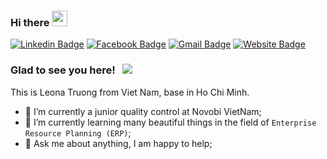 ### Hi there <img src="https://media.giphy.com/media/hvRJCLFzcasrR4ia7z/giphy.gif" width="25px">
[![Linkedin Badge](https://img.shields.io/badge/-LinkedIn-0e76a8?style=flat-square&logo=Linkedin&logoColor=white)](https://www.linkedin.com/in/liinhleo/)
[![Facebook Badge](https://img.shields.io/badge/-Facebook-3b5998?style=flat-square&logo=Facebook&logoColor=white)](https://www.facebook.com/dieulinh.truong.54/)
[![Gmail Badge](https://img.shields.io/badge/Gmail-c92e3c?style=flat-square&logo=gmail&logoColor=white)](mailto:leona.truong@novobi.com)
[![Website Badge](https://img.shields.io/badge/Website-0078d7?style=flat-square&logo=microsoft-edge&logoColor=white)](https://liinhleo.github.io/)


### Glad to see you here! &nbsp; ![](https://visitor-badge.glitch.me/badge?page_id=leonatruong-novobi.leonatruong-novobi)
This is Leona Truong from Viet Nam, base in Ho Chi Minh.
- 👋 I’m currently a junior quality control at Novobi VietNam;
- 🌱 I’m currently learning many beautiful things in the field of `Enterprise Resource Planning (ERP)`;
- 💬 Ask me about anything, I am happy to help;

<!---
leonatruong-novobi/leonatruong-novobi is a ✨ special ✨ repository because its `README.md` (this file) appears on your GitHub profile.
You can click the Preview link to take a look at your changes.
--->
